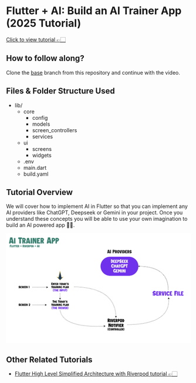 # Flutter + AI: Build an AI Trainer App (2025 Tutorial)

[Click to view tutorial 👉🏻](https://www.youtube.com/watch?v=smjWX2swwv8&list=PLJDAe6L3tk1up4gebuvNn3xxW8u5kmpoV&index=1)

## How to follow along?

Clone the [base](https://github.com/wootcot/flutter-youtube-tutorials/tree/base) branch from this repository and continue with the video.

## Files & Folder Structure Used

- lib/
  - core
    - config
    - models
    - screen_controllers
    - services
  - ui
    - screens
    - widgets
  - .env
  - main.dart
  - build.yaml

## Tutorial Overview

We will cover how to implement AI in Flutter so that you can implement any AI providers like ChatGPT, Deepseek or Gemini in your project. Once you understand these concepts you will be able to use your own imagination to build an AI powered app 💪🏻.

![Flutter + AI: Build an AI Trainer App Workflow](./images/workflow.png)

## Other Related Tutorials

- [Flutter High Level Simplified Architecture with Riverpod tutorial 👉🏻](https://www.youtube.com/watch?v=gbHj1EkpuIQ&list=PLJDAe6L3tk1up4gebuvNn3xxW8u5kmpoV&index=1)
